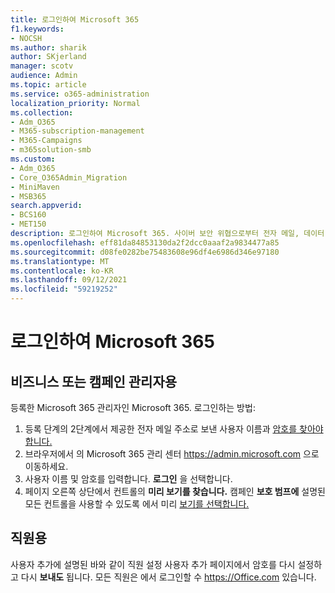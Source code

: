 ```yaml
---
title: 로그인하여 Microsoft 365
f1.keywords:
- NOCSH
ms.author: sharik
author: SKjerland
manager: scotv
audience: Admin
ms.topic: article
ms.service: o365-administration
localization_priority: Normal
ms.collection:
- Adm_O365
- M365-subscription-management
- M365-Campaigns
- m365solution-smb
ms.custom:
- Adm_O365
- Core_O365Admin_Migration
- MiniMaven
- MSB365
search.appverid:
- BCS160
- MET150
description: 로그인하여 Microsoft 365. 사이버 보안 위협으로부터 전자 메일, 데이터 및 통신에 대한 비즈니스, 관행 또는 캠페인을 보호합니다.
ms.openlocfilehash: eff81da84853130da2f2dcc0aaaf2a9834477a85
ms.sourcegitcommit: d08fe0282be75483608e96df4e6986d346e97180
ms.translationtype: MT
ms.contentlocale: ko-KR
ms.lasthandoff: 09/12/2021
ms.locfileid: "59219252"
---
```

# <a name="sign-in-to-microsoft-365"></a>로그인하여 Microsoft 365

## <a name="for-business-or-campaign-admins"></a>비즈니스 또는 캠페인 관리자용

등록한 Microsoft 365 관리자인 Microsoft 365. 로그인하는 방법:

1. 등록 단계의 2단계에서 제공한 전자 메일 주소로 보낸 사용자 이름과 [암호를 찾아야 합니다.](m365-campaigns-sign-up.md#steps-to-sign-up)
2. 브라우저에서 의 Microsoft 365 관리 센터 <a href="https://go.microsoft.com/fwlink/p/?linkid=837890" target="_blank">https://admin.microsoft.com</a> 으로 이동하세요.
3. 사용자 이름 및 암호를 입력합니다. **로그인** 을 선택합니다.
4. 페이지 오른쪽 상단에서 컨트롤의 **미리 보기를 찾습니다.** 캠페인 **보호 범프에** 설명된 모든 컨트롤을 사용할 수 있도록 에서 미리 [보기를 선택합니다.](m365-campaigns-security-overview.md)

## <a name="for-staff"></a>직원용

사용자 추가에 설명된 바와 같이 직원 설정 사용자 추가 페이지에서 암호를 다시 설정하고 다시 **보내도** 됩니다. [](../admin/add-users/add-users.md?toc=%2fmicrosoft-365%2fcampaigns%2ftoc.json)
모든 직원은 에서 로그인할 수 <a href="https://office.com" target="_blank">https://Office.com</a> 있습니다.
